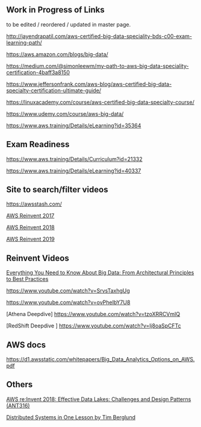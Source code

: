 ## Work in Progress of Links

to be edited / reordered / updated in master page.

http://jayendrapatil.com/aws-certified-big-data-speciality-bds-c00-exam-learning-path/

https://aws.amazon.com/blogs/big-data/

https://medium.com/@simonleewm/my-path-to-aws-big-data-speciality-certification-4baff3a8150

https://www.jeffersonfrank.com/aws-blog/aws-certified-big-data-specialty-certification-ultimate-guide/



https://linuxacademy.com/course/aws-certified-big-data-specialty-course/

https://www.udemy.com/course/aws-big-data/


https://www.aws.training/Details/eLearning?id=35364


## Exam Readiness
https://www.aws.training/Details/Curriculum?id=21332

https://www.aws.training/Details/eLearning?id=40337


## Site to search/filter videos
https://awsstash.com/

[AWS Reinvent 2017](http://aws-reinvent-audio.s3-website.us-east-2.amazonaws.com/2017/2017.html)

[AWS Reinvent 2018](http://aws-reinvent-audio.s3-website.us-east-2.amazonaws.com/2018/2018.html)

[AWS Reinvent 2019](http://aws-reinvent-audio.s3-website.us-east-2.amazonaws.com/2019/2019.html)

## Reinvent Videos

[Everything You Need to Know About Big Data: From Architectural Principles to Best Practices
](https://www.youtube.com/watch?v=MotN5f6_xl8)

https://www.youtube.com/watch?v=SrvsTaxhgUg

https://www.youtube.com/watch?v=ovPheIbY7U8

[Athena Deepdive] https://www.youtube.com/watch?v=tzoXRRCVmIQ

[RedShift Deepdive ] https://www.youtube.com/watch?v=lj8oaSpCFTc


## AWS docs

https://d1.awsstatic.com/whitepapers/Big_Data_Analytics_Options_on_AWS.pdf


## Others
[AWS re:Invent 2018: Effective Data Lakes: Challenges and Design Patterns (ANT316)](https://www.youtube.com/watch?v=v5lkNHib7bw)

[Distributed Systems in One Lesson by Tim Berglund](https://www.youtube.com/watch?v=Y6Ev8GIlbxc)
